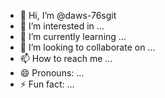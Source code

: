 - 👋 Hi, I’m @daws-76sgit
- 👀 I’m interested in ...
- 🌱 I’m currently learning ...
- 💞️ I’m looking to collaborate on ...
- 📫 How to reach me ...
- 😄 Pronouns: ...
- ⚡ Fun fact: ...

<!---
daws76sgit/daws-76sgit is a ✨ special ✨ repository because its `README.md` (this file) appears on your GitHub profile.
You can click the Preview link to take a look at your changes.
--->
